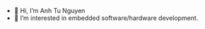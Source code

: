 - 👋 Hi, I’m Anh Tu Nguyen
- 👀 I’m interested in embedded software/hardware development.

<!---
anhtu91/anhtu91 is a ✨ special ✨ repository because its `README.md` (this file) appears on your GitHub profile.
You can click the Preview link to take a look at your changes.
--->
